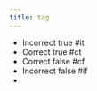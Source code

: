 ```yaml
---
title: tag
---
```


- Incorrect true #it
- Correct true #ct
- Correct false #cf
- Incorrect false #if
-